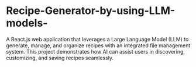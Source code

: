 # Recipe-Generator-by-using-LLM-models-
A React.js web application that leverages a Large Language Model (LLM) to generate, manage, and organize recipes with an integrated file management system. This project demonstrates how AI can assist users in discovering, customizing, and saving recipes seamlessly.
